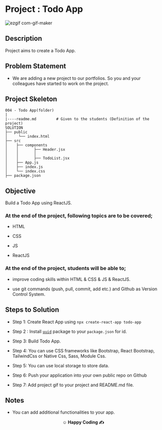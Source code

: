 # Project : Todo App

![ezgif com-gif-maker](https://github.com/cihanbagriyanik/ToDo_App_with_React_react-local_storage-bootstrap/assets/132518854/5177848b-5707-428e-8f7a-31cfc0b2358c)

## Description

Project aims to create a Todo App.

## Problem Statement

- We are adding a new project to our portfolios. So you and your colleagues have started to work on the project.

## Project Skeleton

```
004 - Todo App(folder)
|
|----readme.md         # Given to the students (Definition of the project)
SOLUTION
├── public
│     └── index.html
├── src
│    ├── components
│    │       ├── Header.jsx
│    │       │   
│    │       ├── TodoList.jsx         
│    ├── App.js
│    ├── index.js
│    └── index.css
├── package.json
```

## Objective

Build a Todo App using ReactJS.

### At the end of the project, following topics are to be covered;

- HTML

- CSS

- JS

- ReactJS

### At the end of the project, students will be able to;

- improve coding skills within HTML & CSS & JS & ReactJS.

- use git commands (push, pull, commit, add etc.) and Github as Version Control System.

## Steps to Solution

- Step 1: Create React App using `npx create-react-app todo-app`

- Step 2 : Install [`uuid`](https://www.npmjs.com/package/uuid) package to your `package.json` for id. 

- Step 3: Build Todo App.

- Step 4: You can use CSS frameworks like Bootstrap, React Bootstrap, TailwindCss or Native Css, Sass, Module Css.

- Step 5: You can use local storage to store data.

- Step 6: Push your application into your own public repo on Github

- Step 7: Add project gif to your project and README.md file.


## Notes

- You can add additional functionalities to your app.

**<p align="center">&#9786; Happy Coding &#9997;</p>**
